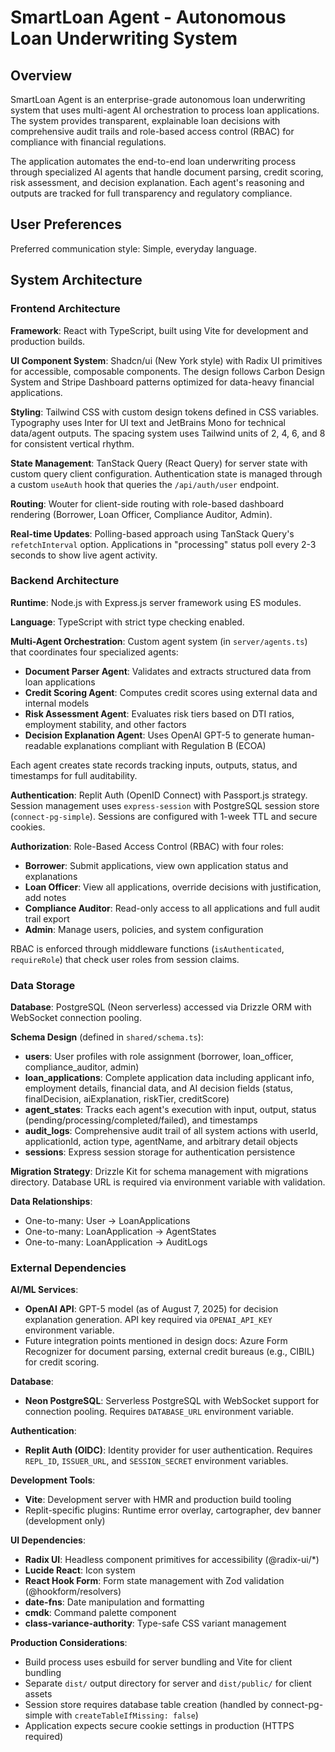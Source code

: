 # SmartLoan Agent - Autonomous Loan Underwriting System

## Overview

SmartLoan Agent is an enterprise-grade autonomous loan underwriting system that uses multi-agent AI orchestration to process loan applications. The system provides transparent, explainable loan decisions with comprehensive audit trails and role-based access control (RBAC) for compliance with financial regulations.

The application automates the end-to-end loan underwriting process through specialized AI agents that handle document parsing, credit scoring, risk assessment, and decision explanation. Each agent's reasoning and outputs are tracked for full transparency and regulatory compliance.

## User Preferences

Preferred communication style: Simple, everyday language.

## System Architecture

### Frontend Architecture

**Framework**: React with TypeScript, built using Vite for development and production builds.

**UI Component System**: Shadcn/ui (New York style) with Radix UI primitives for accessible, composable components. The design follows Carbon Design System and Stripe Dashboard patterns optimized for data-heavy financial applications.

**Styling**: Tailwind CSS with custom design tokens defined in CSS variables. Typography uses Inter for UI text and JetBrains Mono for technical data/agent outputs. The spacing system uses Tailwind units of 2, 4, 6, and 8 for consistent vertical rhythm.

**State Management**: TanStack Query (React Query) for server state with custom query client configuration. Authentication state is managed through a custom `useAuth` hook that queries the `/api/auth/user` endpoint.

**Routing**: Wouter for client-side routing with role-based dashboard rendering (Borrower, Loan Officer, Compliance Auditor, Admin).

**Real-time Updates**: Polling-based approach using TanStack Query's `refetchInterval` option. Applications in "processing" status poll every 2-3 seconds to show live agent activity.

### Backend Architecture

**Runtime**: Node.js with Express.js server framework using ES modules.

**Language**: TypeScript with strict type checking enabled.

**Multi-Agent Orchestration**: Custom agent system (in `server/agents.ts`) that coordinates four specialized agents:
- **Document Parser Agent**: Validates and extracts structured data from loan applications
- **Credit Scoring Agent**: Computes credit scores using external data and internal models
- **Risk Assessment Agent**: Evaluates risk tiers based on DTI ratios, employment stability, and other factors
- **Decision Explanation Agent**: Uses OpenAI GPT-5 to generate human-readable explanations compliant with Regulation B (ECOA)

Each agent creates state records tracking inputs, outputs, status, and timestamps for full auditability.

**Authentication**: Replit Auth (OpenID Connect) with Passport.js strategy. Session management uses `express-session` with PostgreSQL session store (`connect-pg-simple`). Sessions are configured with 1-week TTL and secure cookies.

**Authorization**: Role-Based Access Control (RBAC) with four roles:
- **Borrower**: Submit applications, view own application status and explanations
- **Loan Officer**: View all applications, override decisions with justification, add notes
- **Compliance Auditor**: Read-only access to all applications and full audit trail export
- **Admin**: Manage users, policies, and system configuration

RBAC is enforced through middleware functions (`isAuthenticated`, `requireRole`) that check user roles from session claims.

### Data Storage

**Database**: PostgreSQL (Neon serverless) accessed via Drizzle ORM with WebSocket connection pooling.

**Schema Design** (defined in `shared/schema.ts`):
- **users**: User profiles with role assignment (borrower, loan_officer, compliance_auditor, admin)
- **loan_applications**: Complete application data including applicant info, employment details, financial data, and AI decision fields (status, finalDecision, aiExplanation, riskTier, creditScore)
- **agent_states**: Tracks each agent's execution with input, output, status (pending/processing/completed/failed), and timestamps
- **audit_logs**: Comprehensive audit trail of all system actions with userId, applicationId, action type, agentName, and arbitrary detail objects
- **sessions**: Express session storage for authentication persistence

**Migration Strategy**: Drizzle Kit for schema management with migrations directory. Database URL is required via environment variable with validation.

**Data Relationships**: 
- One-to-many: User → LoanApplications
- One-to-many: LoanApplication → AgentStates
- One-to-many: LoanApplication → AuditLogs

### External Dependencies

**AI/ML Services**:
- **OpenAI API**: GPT-5 model (as of August 7, 2025) for decision explanation generation. API key required via `OPENAI_API_KEY` environment variable.
- Future integration points mentioned in design docs: Azure Form Recognizer for document parsing, external credit bureaus (e.g., CIBIL) for credit scoring.

**Database**:
- **Neon PostgreSQL**: Serverless PostgreSQL with WebSocket support for connection pooling. Requires `DATABASE_URL` environment variable.

**Authentication**:
- **Replit Auth (OIDC)**: Identity provider for user authentication. Requires `REPL_ID`, `ISSUER_URL`, and `SESSION_SECRET` environment variables.

**Development Tools**:
- **Vite**: Development server with HMR and production build tooling
- Replit-specific plugins: Runtime error overlay, cartographer, dev banner (development only)

**UI Dependencies**:
- **Radix UI**: Headless component primitives for accessibility (@radix-ui/*)
- **Lucide React**: Icon system
- **React Hook Form**: Form state management with Zod validation (@hookform/resolvers)
- **date-fns**: Date manipulation and formatting
- **cmdk**: Command palette component
- **class-variance-authority**: Type-safe CSS variant management

**Production Considerations**:
- Build process uses esbuild for server bundling and Vite for client bundling
- Separate `dist/` output directory for server and `dist/public/` for client assets
- Session store requires database table creation (handled by connect-pg-simple with `createTableIfMissing: false`)
- Application expects secure cookie settings in production (HTTPS required)